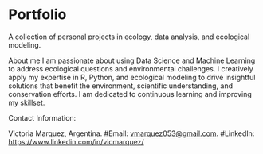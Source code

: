 # Portfolio
A collection of personal projects in ecology, data analysis, and ecological modeling.

About me
I am passionate about using Data Science and Machine Learning to address ecological questions and environmental challenges. I creatively apply my expertise in R, Python, and ecological modeling to drive insightful solutions that benefit the environment, scientific understanding, and conservation efforts. I am dedicated to continuous learning and improving my skillset.

Contact Information:

Victoria Marquez, Argentina.
#Email: vmarquez053@gmail.com.
#LinkedIn: https://www.linkedin.com/in/vicmarquez/


